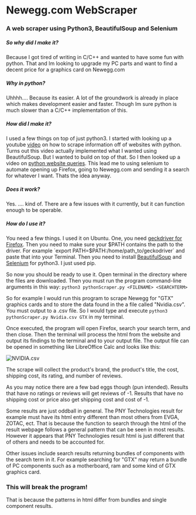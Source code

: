 # Newegg.com WebScraper
### A web scraper using Python3, BeautifulSoup and Selenium

##### So why did I make it?
Because I got tired of writing in C/C++ and wanted to have some fun with python. That and
Im looking to upgrade my PC parts and want to find a decent price for a graphics card on Newegg.com

##### Why in python?
Uhhhh.... Because its easier. A lot of the groundwork is already in place which makes development easier and faster. Though Im sure python is much slower than a C/C++ implementation of this.

##### How did I make it?
I used a few things on top of just python3. I started with looking up a youtube [video](https://www.youtube.com/watch?v=XQgXKtPSzUI&t=1168s) on how to scrape information off of websites with python. Turns out this video actually implemented what I wanted using BeautifulSoup. But I wanted to build on top of that. So I then looked up a video on [python website queries](https://www.youtube.com/watch?v=EELySnTPeyw). This lead me to using selenium to automate opening up Firefox, going to Newegg.com and sending it a search for whatever I want. Thats the idea anyway.

##### Does it work?
Yes. .... kind of.  There are a few issues with it currently, but it can function enough to be operable.

##### How do I use it? 
You need a few things. I used it on Ubuntu. One, you need [geckdriver for Firefox](https://github.com/mozilla/geckodriver/releases/tag/v0.19.1). Then you need to make sure your $PATH contains the path to the driver. For example `export PATH=$PATH:/home/path_to/geckodriver` and paste that into your Terminal. Then you need to install [BeautifulSoup](https://www.crummy.com/software/BeautifulSoup/bs4/doc/#installing-beautiful-soup) and [Selenium](https://pypi.python.org/pypi/selenium) for python3. I just used pip. 

So now you should be ready to use it. Open terminal in the directory where the files are downloaded. Then you must run the program command-line arguments in this way: `python3 pythonScraper.py <FILENAME> <SEARCHTERM>`

So for example I would run this program to scrape Newegg for "GTX" graphics cards and to store the data found in the a file called "Nvidia.csv". You must output to a .csv file. So I would type and execute `python3 pythonScraper.py Nvidia.csv GTX` in my terminal. 

Once executed, the program will open Firefox, search your search term, and then close. Then the terminal will process the html from the website and output its findings to the terminal and to your output file. The output file can be opened in something like LibreOffice Calc and looks like this:

![NVIDIA.csv](https://i.imgur.com/oGIXrwz.png)

The scrape will collect the product's brand, the product's title, the cost, shipping cost, its rating, and number of reviews.

As you may notice there are a few bad eggs though (pun intended). Results that have no ratings or reviews will get reviews of -1. Results that have no shipping cost or price also get shipping cost and cost of -1.

Some results are just oddball in general. The PNY Technologies result for example must have its html entry different than most others from EVGA, ZOTAC, ect. That is because the function to search through the html of the result webpage follows a general pattern that can be seen in most results. However it appears that PNY Technologies result html is just different that of others and needs to be accounted for. 

Other issues include search results returning bundles of components with the search term in it. For example searching for "GTX" may return a bundle of PC components such as a motherboard, ram and some kind of GTX graphics card. 

### This will break the program!

That is because the patterns in html differ from bundles and single component results. 

